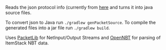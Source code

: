Reads the json protocol info (currently from [here](https://github.com/rom1504/node-minecraft-protocol/blob/snapshot-1.9/protocol/protocol.json) and turns it into java source files.

To convert json to Java run `./gradlew genPacketSource`.
To compile the generated files into a jar file run `./gradlew build`.

Uses [PacketLib](https://github.com/Steveice10/PacketLib) for NetInput/Output Streams 
and [OpenNBT](https://github.com/Steveice10/OpenNBT) for parsing of ItemStack NBT data.